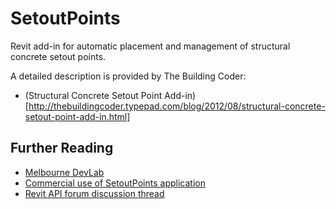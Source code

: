SetoutPoints
============

Revit add-in for automatic placement and management of structural concrete setout points.

A detailed description is provided by The Building Coder:

- (Structural Concrete Setout Point Add-in)[http://thebuildingcoder.typepad.com/blog/2012/08/structural-concrete-setout-point-add-in.html]

Further Reading
---------------

- [Melbourne DevLab](http://thebuildingcoder.typepad.com/blog/2012/03/melbourne-devlab.html)
- [Commercial use of SetoutPoints application](http://thebuildingcoder.typepad.com/blog/2013/01/basic-file-info-and-rvt-file-version.html)
- [Revit API forum discussion thread](http://forums.autodesk.com/t5/revit-api/jeremy-s-setoutpoint/m-p/5372337)
